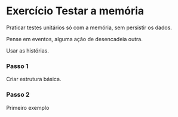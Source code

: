 # Exercício Testar a memória

Praticar testes unitários só com a memória, sem persistir os dados.

Pense em eventos, alguma ação de desencadeia outra.

Usar as histórias.


### Passo 1

Criar estrutura básica.


### Passo 2

Primeiro exemplo

